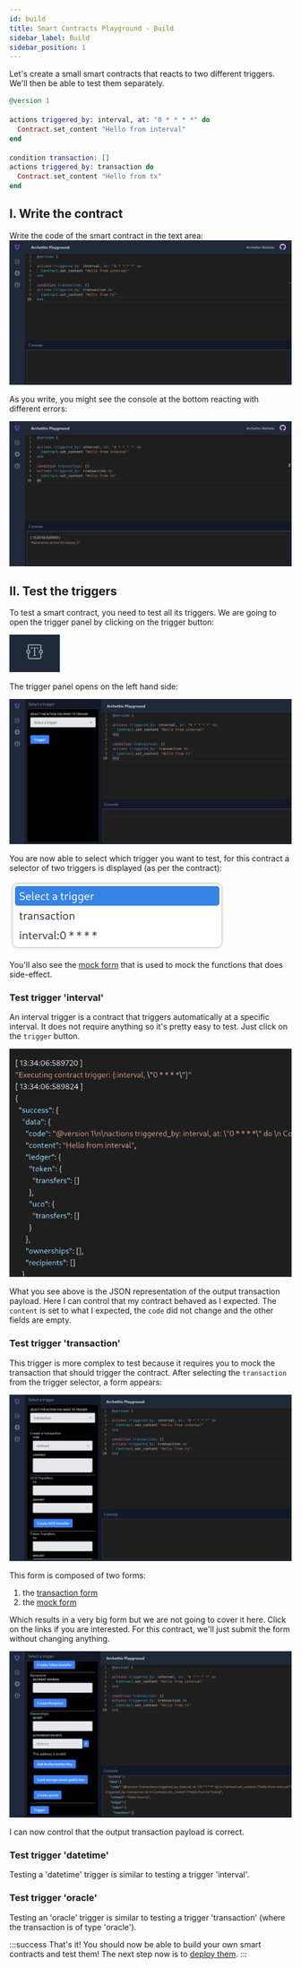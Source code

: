 ```yaml
---
id: build
title: Smart Contracts Playground - Build
sidebar_label: Build
sidebar_position: 1
---
```


Let's create a small smart contracts that reacts to two different triggers. We'll then be able to test them separately.

```elixir
@version 1

actions triggered_by: interval, at: "0 * * * *" do 
  Contract.set_content "Hello from interval"
end

condition transaction: []
actions triggered_by: transaction do 
  Contract.set_content "Hello from tx"
end
```

## I. Write the contract

Write the code of the smart contract in the text area:
![the contract is written in the textarea](/img/playground/playground_build_step1.png)

As you write, you might see the console at the bottom reacting with different errors: 

![a parsing error visible in the console](/img/playground/playground_parse_error.png)

## II. Test the triggers

To test a smart contract, you need to test all its triggers. We are going to open the trigger panel by clicking on the trigger button:

![the trigger button](/img/playground/playground_button_trigger.png)

The trigger panel opens on the left hand side: 

![the trigger panel](/img/playground/playground_trigger_panel.png)

You are now able to select which trigger you want to test, for this contract a selector of two triggers is displayed (as per the contract): 

![the trigger selector](/img/playground/playground_trigger_selector.png)

You'll also see the [mock form](/build/smart-contracts/playground/mock-form) that is used to mock the functions that does side-effect. 

### Test trigger 'interval' 

An interval trigger is a contract that triggers automatically at a specific interval. It does not require anything so it's pretty easy to test. Just click on the `trigger` button.

![the resulting transaction is displayed in the console](/img/playground/playground_build_step2a.png)

What you see above is the JSON representation of the output transaction payload. Here I can control that my contract behaved as I expected. The `content` is set to what I expected, the `code` did not change and the other fields are empty.

### Test trigger 'transaction'

This trigger is more complex to test because it requires you to mock the transaction that should trigger the contract. After selecting the `transaction` from the trigger selector, a form appears:

![the transaction form appears in the panel](/img/playground/playground_build_step2b.png)

This form is composed of two forms: 
1. the [transaction form](/build/smart-contracts/playground/transaction-form) 
1. the [mock form](/build/smart-contracts/playground/mock-form) 

Which results in a very big form but we are not going to cover it here. Click on the links if you are interested. For this contract, we'll just submit the form without changing anything. 

![the resulting transaction is displayed in the console](/img/playground/playground_build_step2c.png)

I can now control that the output transaction payload is correct.

### Test trigger 'datetime'

Testing a 'datetime' trigger is similar to testing a trigger 'interval'.

### Test trigger 'oracle'

Testing an 'oracle' trigger is similar to testing a trigger 'transaction' (where the transaction is of type 'oracle'). 


:::success That's it!
You should now be able to build your own smart contracts and test them! The next step now is to [deploy them](/build/smart-contracts/playground/deploy).
:::

